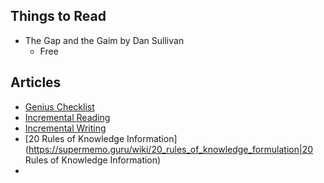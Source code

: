 

## Things to Read

- The Gap and the Gaim by Dan Sullivan
	- Free


## Articles

- [Genius Checklist](https://supermemo.guru/wiki/Genius_checklist)
- [Incremental Reading](https://supermemo.guru/wiki/Incremental_reading)
- [Incremental Writing](https://supermemo.guru/wiki/Incremental_writing)
- [20 Rules of Knowledge Information](https://supermemo.guru/wiki/20_rules_of_knowledge_formulation|20 Rules of Knowledge Information)
- 

